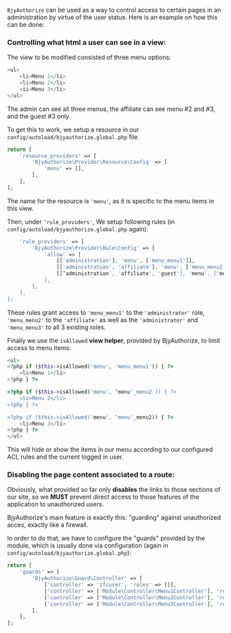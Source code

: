 `BjyAuthorize` can be used as a way to control access to certain pages in an administration by 
virtue of the user status. Here is an example on how this can be done:

### Controlling what html a user can see in a view:

The view to be modified consisted of three menu options:

```php
<ul>
    <li>Menu 1</li>
    <li>Menu 2</li>
    <ii>Menu 3</li>
</ul>
```

The admin can see all three menus, the affiliate can see menu #2 and #3, and the guest #3 only.

To get this to work, we setup a resource in our `config/autoload/bjyauthorize.global.php` file.

```php
return [
    'resource_providers' => [
        'BjyAuthorize\Provider\Resource\Config' => [
            'menu' => [],
        ],
    ],
];
```

The name for the resource is `'menu'`, as it is specific to the menu items in this view.

Then, under `'rule_providers'`, We setup following rules (in 
`config/autoload/bjyauthorize.global.php` again):

```php
    'rule_providers' => [
        'BjyAuthorize\Provider\Rule\Config' => [
            'allow' => [
                [['administration'], 'menu', ['menu_menu1']],
                [['administration', 'affiliate'], 'menu', ['menu_menu2']],
                [[‘administration', 'affiliate', 'guest'], 'menu', ['menu_menu3']],
            ],
        ],
    ],
];
```

These rules grant access to `'menu_menu1'` to the `'administrator'` role, `'menu_menu2'` to the
`'affiliate'` as well as the `'administrator'` and `'menu_menu3'` to all 3 existing roles.


Finally we use the `isAllowed` **view helper**, provided by BjyAuthorize, to limit access to menu 
items:

```php
<ul>
<?php if ($this->isAllowed('menu', 'menu_menu1')) { ?>
    <li>Menu 1</li>
<?php } ?>

<?php if ($this->isAllowed('menu', ‘menu'_menu2 )) { ?>
    <li>Menu 2</li>
<?php } ?>

<?php if ($this->isAllowed('menu', ‘menu'_menu2)) { ?>
    <li>Menu 3</li>
<?php } ?>
</ul>
```

This will hide or show the items in our menu according to our configured ACL rules and the 
current logged in user.

### Disabling the page content associated to a route:

Obviously, what provided so far only **disables** the links to those sections of our site, 
so we **MUST** prevent direct access to those features of the application to unauthorized
users.

BjyAuthorize's main feature is exactly this: "guarding" against unauthorized acces, exactly
like a firewall.

In order to do that, we have to configure the "guards" provided by the module, which is usually
done via configuration (again in `config/autoload/bjyauthorize.global.php`):

```php
return [
    'guards' => [
        'BjyAuthorize\Guard\Controller' => [
            ['controller' => 'zfcuser', 'roles' => []],
            ['controller' => ['Module\Controller\Menu1Controller'], 'roles' => ['admin']],
            ['controller' => ['Module\Controller\Menu2Controller'], 'roles' => ['admin','affiliate']],
            ['controller' => ['Module\Controller\Menu3Controller'], 'roles' => ['admin','affiliate','guest']],
        ],
    ],
];
```
